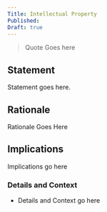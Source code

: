 ```yaml
---
Title: Intellectual Property
Published: 
Draft: true
---
```


> Quote Goes here

## Statement

Statement goes here.

## Rationale

Rationale Goes Here

## Implications

Implications go here

### Details and Context

* Details and Context go here

